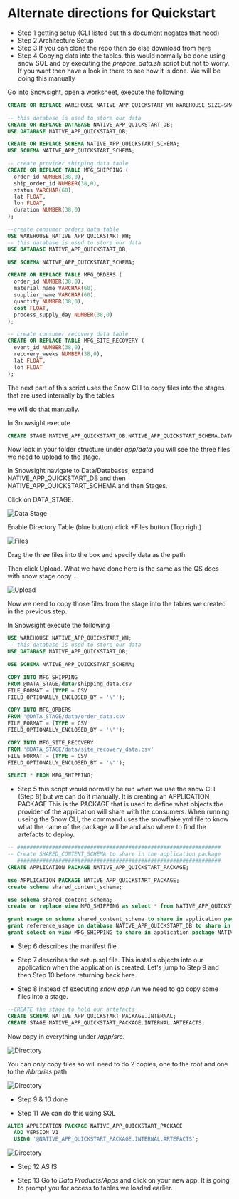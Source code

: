 # Alternate directions for Quickstart


- Step 1 getting setup (CLI listed but this document negates that need)
- Step 2 Architecture Setup
- Step 3 If you can clone the repo then do else download from [here](https://github.com/Snowflake-Labs/sfguide-getting-started-with-native-apps)
- Step 4 Copying data into the tables.  this would normally be done using snow SQL and by executing the *prepare_data.sh* script but not to worry.  If you want then have a look in there to see how it is done.  We will be doing this manually 

Go into Snowsight, open a worksheet, execute the following

```sql
CREATE OR REPLACE WAREHOUSE NATIVE_APP_QUICKSTART_WH WAREHOUSE_SIZE=SMALL INITIALLY_SUSPENDED=TRUE;

-- this database is used to store our data
CREATE OR REPLACE DATABASE NATIVE_APP_QUICKSTART_DB;
USE DATABASE NATIVE_APP_QUICKSTART_DB;

CREATE OR REPLACE SCHEMA NATIVE_APP_QUICKSTART_SCHEMA;
USE SCHEMA NATIVE_APP_QUICKSTART_SCHEMA;

-- create provider shipping data table
CREATE OR REPLACE TABLE MFG_SHIPPING (
  order_id NUMBER(38,0), 
  ship_order_id NUMBER(38,0),
  status VARCHAR(60),
  lat FLOAT,
  lon FLOAT,
  duration NUMBER(38,0)
);

--create consumer orders data table
USE WAREHOUSE NATIVE_APP_QUICKSTART_WH;
-- this database is used to store our data
USE DATABASE NATIVE_APP_QUICKSTART_DB;

USE SCHEMA NATIVE_APP_QUICKSTART_SCHEMA;

CREATE OR REPLACE TABLE MFG_ORDERS (
  order_id NUMBER(38,0), 
  material_name VARCHAR(60),
  supplier_name VARCHAR(60),
  quantity NUMBER(38,0),
  cost FLOAT,
  process_supply_day NUMBER(38,0)
);

-- create consumer recovery data table
CREATE OR REPLACE TABLE MFG_SITE_RECOVERY (
  event_id NUMBER(38,0), 
  recovery_weeks NUMBER(38,0),
  lat FLOAT,
  lon FLOAT
);

```

The next part of this script uses the Snow CLI to copy files into the stages that are used internally by the tables

we will do that manually.

In Snowsight execute

```sql
CREATE STAGE NATIVE_APP_QUICKSTART_DB.NATIVE_APP_QUICKSTART_SCHEMA.DATA_STAGE;
```

 Now look in your folder structure under *app/data* you will see the three files we need to upload to the stage.

 In Snowsight navigate to Data/Databases, expand NATIVE_APP_QUICKSTART_DB and then NATIVE_APP_QUICKSTART_SCHEMA and then Stages.

 Click on DATA_STAGE.

 ![Data Stage](assets/DATA_STAGE.png)
 
 Enable Directory Table (blue button)
 click +Files button (Top right)
 
  ![Files](assets/FILES.png)

Drag the three files into the box and specify data as the path

Then click Upload.  What we have done here is the same as the QS does with snow stage copy ...

  ![Upload](assets/UPLOAD.png)

Now we need to copy those files from the stage into the tables we created in the previous step.

In Snowsight execute the following

```sql
USE WAREHOUSE NATIVE_APP_QUICKSTART_WH;
-- this database is used to store our data
USE DATABASE NATIVE_APP_QUICKSTART_DB;

USE SCHEMA NATIVE_APP_QUICKSTART_SCHEMA;

COPY INTO MFG_SHIPPING
FROM @DATA_STAGE/data/shipping_data.csv
FILE_FORMAT = (TYPE = CSV
FIELD_OPTIONALLY_ENCLOSED_BY = '\"');

COPY INTO MFG_ORDERS
FROM '@DATA_STAGE/data/order_data.csv'
FILE_FORMAT = (TYPE = CSV
FIELD_OPTIONALLY_ENCLOSED_BY = '\"');

COPY INTO MFG_SITE_RECOVERY
FROM '@DATA_STAGE/data/site_recovery_data.csv'
FILE_FORMAT = (TYPE = CSV
FIELD_OPTIONALLY_ENCLOSED_BY = '\"');

SELECT * FROM MFG_SHIPPING;
```

- Step 5 this script would normally be run when we use the snow CLI (Step 8) but we can do it manually.  It is creating an APPLICATION PACKAGE  This is the PACKAGE that is used to define what objects the provider of the application will share with the consumers.  When running useing the Snow CLI, the command uses the snowflake.yml file to know what the name of the package will be and also where to find the artefacts to deploy.


```sql
-- ################################################################
-- Create SHARED_CONTENT_SCHEMA to share in the application package
-- ################################################################
CREATE APPLICATION PACKAGE NATIVE_APP_QUICKSTART_PACKAGE;

use APPLICATION PACKAGE NATIVE_APP_QUICKSTART_PACKAGE;
create schema shared_content_schema;

use schema shared_content_schema;
create or replace view MFG_SHIPPING as select * from NATIVE_APP_QUICKSTART_DB.NATIVE_APP_QUICKSTART_SCHEMA.MFG_SHIPPING;

grant usage on schema shared_content_schema to share in application package NATIVE_APP_QUICKSTART_PACKAGE;
grant reference_usage on database NATIVE_APP_QUICKSTART_DB to share in application package NATIVE_APP_QUICKSTART_PACKAGE;
grant select on view MFG_SHIPPING to share in application package NATIVE_APP_QUICKSTART_PACKAGE;
```

- Step 6 describes the manifest file
- Step 7 describes the setup.sql file.  This installs objects into our application when the application is created.  Let's jump to Step 9 and then Step 10 before returning back here.  

- Step 8 instead of executing *snow app run* we need to go copy some files into a stage.

```sql
--CREATE the stage to hold our artefacts
CREATE SCHEMA NATIVE_APP_QUICKSTART_PACKAGE.INTERNAL;
CREATE STAGE NATIVE_APP_QUICKSTART_PACKAGE.INTERNAL.ARTEFACTS;
```

Now copy in everything under */app/src*.  

  ![Directory](assets/ALL_FILES_BEFORE.png)

You can only copy files so will need to do 2 copies, one to the root and one to the */libraries* path

  ![Directory](assets/ALL_FILES_AFTER.png)

- Step 9 & 10 done

- Step 11 We can do this using SQL

```sql
ALTER APPLICATION PACKAGE NATIVE_APP_QUICKSTART_PACKAGE
  ADD VERSION V1
  USING '@NATIVE_APP_QUICKSTART_PACKAGE.INTERNAL.ARTEFACTS';
```

  ![Directory](assets/VERSION_ADDED.png)

- Step 12 AS IS

- Step 13 Go to *Data  Products/Apps* and click on your new app.
It is going to prompt you for access to tables we loaded earlier.
